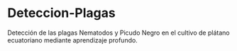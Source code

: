 # Deteccion-Plagas
Detección de las plagas Nematodos y Picudo Negro en el cultivo de plátano ecuatoriano mediante aprendizaje profundo.

